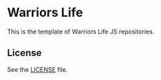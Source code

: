 # Warriors Life
This is the template of Warriors Life JS repositories.

## License
See the [LICENSE](LICENSE) file.
